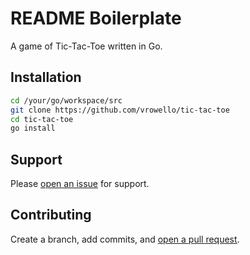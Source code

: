 # README Boilerplate

A game of Tic-Tac-Toe written in Go.

## Installation

```sh
cd /your/go/workspace/src
git clone https://github.com/vrowello/tic-tac-toe
cd tic-tac-toe
go install
```

## Support

Please [open an issue](https://github.com/vrowello/tic-tac-toe/issues/new) for support.

## Contributing

Create a branch, add commits, and [open a pull request](https://github.com/vrowello/tic-tac-toe/compare/).
